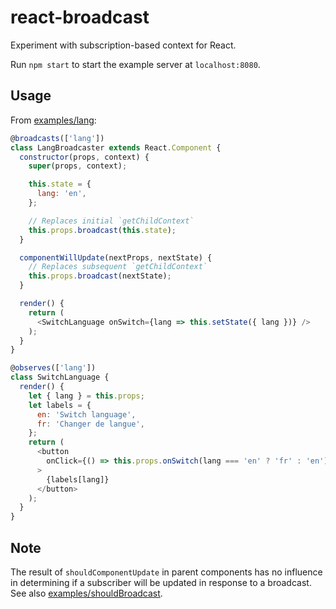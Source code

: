 # react-broadcast

Experiment with subscription-based context for React.

Run `npm start` to start the example server at `localhost:8080`.

## Usage

From [examples/lang](examples/lang.js):

```js
@broadcasts(['lang'])
class LangBroadcaster extends React.Component {
  constructor(props, context) {
    super(props, context);

    this.state = {
      lang: 'en',
    };

    // Replaces initial `getChildContext`
    this.props.broadcast(this.state);
  }

  componentWillUpdate(nextProps, nextState) {
    // Replaces subsequent `getChildContext`
    this.props.broadcast(nextState);
  }

  render() {
    return (
      <SwitchLanguage onSwitch={lang => this.setState({ lang })} />
    );
  }
}

@observes(['lang'])
class SwitchLanguage {
  render() {
    let { lang } = this.props;
    let labels = {
      en: 'Switch language',
      fr: 'Changer de langue',
    };
    return (
      <button
        onClick={() => this.props.onSwitch(lang === 'en' ? 'fr' : 'en')}
      >
        {labels[lang]}
      </button>
    );
  }
}
```

## Note

The result of `shouldComponentUpdate` in parent components has no influence in determining if a subscriber will be updated in response to a broadcast. See also [examples/shouldBroadcast](examples/shouldBroadcast.js).
